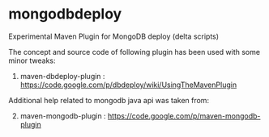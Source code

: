mongodbdeploy
=============

Experimental Maven Plugin for MongoDB deploy (delta scripts)

The concept and source code of following plugin has been used with some minor tweaks:

1. maven-dbdeploy-plugin :  https://code.google.com/p/dbdeploy/wiki/UsingTheMavenPlugin

Additional help related to mongodb java api was taken from:

2. maven-mongodb-plugin : https://code.google.com/p/maven-mongodb-plugin

